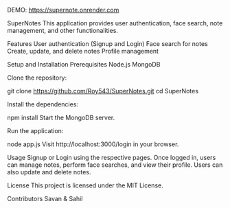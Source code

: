 DEMO: https://supernote.onrender.com

SuperNotes
This application provides user authentication, face search, note management, and other functionalities.

Features
User authentication (Signup and Login)
Face search for notes
Create, update, and delete notes
Profile management

Setup and Installation
Prerequisites
Node.js
MongoDB

Clone the repository:

git clone https://github.com/Roy543/SuperNotes.git
cd SuperNotes

Install the dependencies:

npm install
Start the MongoDB server.

Run the application:

node app.js
Visit http://localhost:3000/login in your browser.

Usage
Signup or Login using the respective pages.
Once logged in, users can manage notes, perform face searches, and view their profile.
Users can also update and delete notes.

License
This project is licensed under the MIT License.

Contributors
Savan & Sahil
